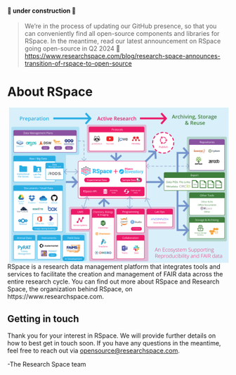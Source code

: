 #### 🚧 under construction 🚧 

> We’re in the process of updating our GitHub presence, so that you can conveniently find all open-source components and libraries for RSpace. In the meantime, read our latest announcement on RSpace going open-source in Q2 2024 🚀https://www.researchspace.com/blog/research-space-announces-transition-of-rspace-to-open-source

# About RSpace 

<picture>
 <img alt="Map of how the RSpace platform creates an ecosystem of digital tools to support workflows for preparing, conducting and reporting on research." src="https://github.com/rspace-os/rspace-marketing-resources/blob/2921f20007717ba0122ae293b30f17858c49c31c/main_graphic.png" width = 500 align = right>
</picture>
RSpace is a research data management platform that integrates tools and services to facilitate the creation and management of FAIR data across the entire research cycle. You can find out more about RSpace and Research Space, the organization behind RSpace, on https://www.researchspace.com.


## Getting in touch 
Thank you for your interest in RSpace. We will provide further details on how to best get in touch soon. If you have any questions in the meantime, feel free to reach out via opensource@researchspace.com. 

-The Research Space team 
